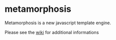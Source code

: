 metamorphosis
=============

Metamorphosis is a new javascript template engine.

Please see the [wiki](http://github.com/davide-marino/metamorphosis/wiki) for additional informations

